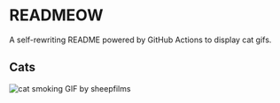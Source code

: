 # READMEOW

A self-rewriting README powered by GitHub Actions to display cat gifs.

## Cats

![cat smoking GIF by sheepfilms](https://media4.giphy.com/media/l0ExdMHUDKteztyfe/200.gif?cid=9acd02dapa0iyjzot4bfo37wq3l19i5xtze7pjn2t76vfqk1&ep=v1_gifs_search&rid=200.gif&ct=g)
